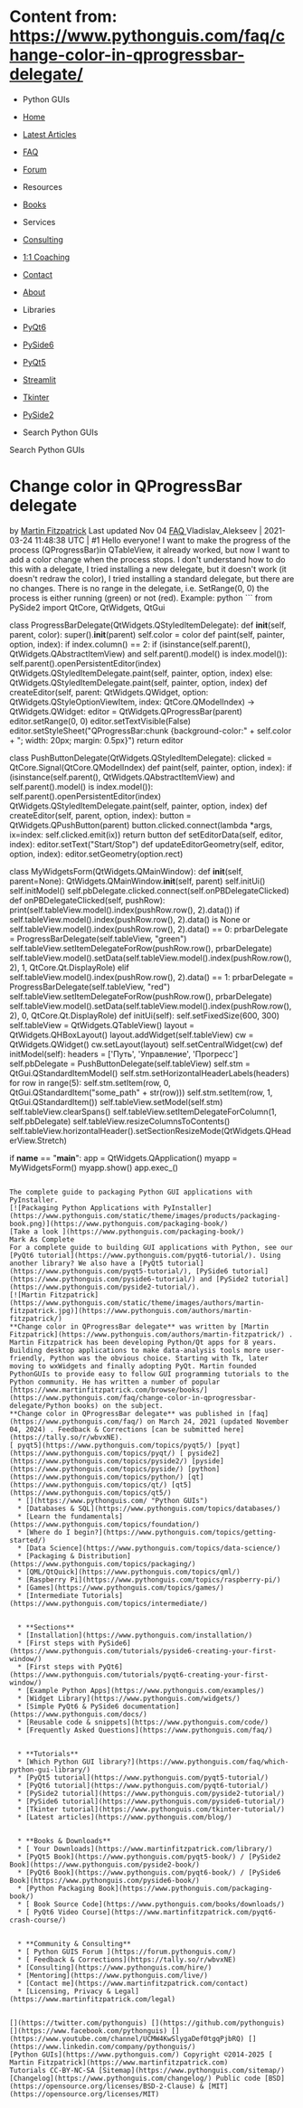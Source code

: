 # Content from: https://www.pythonguis.com/faq/change-color-in-qprogressbar-delegate/

[](https://www.pythonguis.com/faq/change-color-in-qprogressbar-delegate/#menu)
  * Python GUIs
  * [Home](https://www.pythonguis.com/)
  * [Latest Articles](https://www.pythonguis.com/latest/)
  * [FAQ](https://www.pythonguis.com/faq/)
  * [Forum ](https://forum.pythonguis.com/)
  * Resources
  * [Books](https://www.pythonguis.com/books/)
  * Services
  * [Consulting](https://www.pythonguis.com/hire/)
  * [1:1 Coaching](https://www.pythonguis.com/live/)
  * [Contact](https://www.pythonguis.com/contact/)
  * [About](https://www.pythonguis.com/about/)
  * Libraries
  * [PyQt6](https://www.pythonguis.com/pyqt6/)
  * [PySide6](https://www.pythonguis.com/pyside6/)
  * [PyQt5](https://www.pythonguis.com/pyqt5/)
  * [Streamlit](https://www.pythonguis.com/streamlit/)
  * [Tkinter](https://www.pythonguis.com/tkinter/)
  * [PySide2](https://www.pythonguis.com/pyside2/)


  * Search Python GUIs


[](https://www.pythonguis.com "Python GUIs")
Search Python GUIs
# Change color in QProgressBar delegate
by [Martin Fitzpatrick](https://www.pythonguis.com/authors/martin-fitzpatrick/) Last updated Nov 04 [ FAQ ](https://www.pythonguis.com/faq/)
Vladislav_Alekseev | 2021-03-24 11:48:38 UTC | #1
Hello everyone! I want to make the progress of the process (QProgressBar)in QTableView, it already worked, but now I want to add a color change when the process stops. I don't understand how to do this with a delegate, I tried installing a new delegate, but it doesn't work (it doesn't redraw the color), I tried installing a standard delegate, but there are no changes. There is no range in the delegate, i.e. SetRange(0, 0) the process is either running (green) or not (red).
Example:
python ```
from PySide2 import QtCore, QtWidgets, QtGui

class ProgressBarDelegate(QtWidgets.QStyledItemDelegate):
  def __init__(self, parent, color):
    super().__init__(parent)
    self.color = color
  def paint(self, painter, option, index):
    if index.column() == 2:
      if (isinstance(self.parent(), QtWidgets.QAbstractItemView)
          and self.parent().model() is index.model()):
        self.parent().openPersistentEditor(index)
      QtWidgets.QStyledItemDelegate.paint(self, painter, option, index)
    else:
      QtWidgets.QStyledItemDelegate.paint(self, painter, option, index)
  def createEditor(self, parent: QtWidgets.QWidget, option: QtWidgets.QStyleOptionViewItem,
           index: QtCore.QModelIndex) -> QtWidgets.QWidget:
    editor = QtWidgets.QProgressBar(parent)
    editor.setRange(0, 0)
    editor.setTextVisible(False)
    editor.setStyleSheet("QProgressBar:chunk {background-color:" + self.color + "; width: 20px; margin: 0.5px}")
    return editor

class PushButtonDelegate(QtWidgets.QStyledItemDelegate):
  clicked = QtCore.Signal(QtCore.QModelIndex)
  def paint(self, painter, option, index):
    if (isinstance(self.parent(), QtWidgets.QAbstractItemView)
        and self.parent().model() is index.model()):
      self.parent().openPersistentEditor(index)
    QtWidgets.QStyledItemDelegate.paint(self, painter, option, index)
  def createEditor(self, parent, option, index):
    button = QtWidgets.QPushButton(parent)
    button.clicked.connect(lambda *args, ix=index: self.clicked.emit(ix))
    return button
  def setEditorData(self, editor, index):
    editor.setText("Start/Stop")
  def updateEditorGeometry(self, editor, option, index):
    editor.setGeometry(option.rect)

class MyWidgetsForm(QtWidgets.QMainWindow):
  def __init__(self, parent=None):
    QtWidgets.QMainWindow.__init__(self, parent)
    self.initUi()
    self.initModel()
    self.pbDelegate.clicked.connect(self.onPBDelegateClicked)
  def onPBDelegateClicked(self, pushRow):
    print(self.tableView.model().index(pushRow.row(), 2).data())
    if self.tableView.model().index(pushRow.row(), 2).data() is None or self.tableView.model().index(pushRow.row(),
                                                     2).data() == 0:
      prbarDelegate = ProgressBarDelegate(self.tableView, "green")
      self.tableView.setItemDelegateForRow(pushRow.row(), prbarDelegate)
      self.tableView.model().setData(self.tableView.model().index(pushRow.row(), 2), 1,
                      QtCore.Qt.DisplayRole)
    elif self.tableView.model().index(pushRow.row(), 2).data() == 1:
      prbarDelegate = ProgressBarDelegate(self.tableView, "red")
      self.tableView.setItemDelegateForRow(pushRow.row(), prbarDelegate)
      self.tableView.model().setData(self.tableView.model().index(pushRow.row(), 2), 0,
                      QtCore.Qt.DisplayRole)
  def initUi(self):
    self.setFixedSize(600, 300)
    self.tableView = QtWidgets.QTableView()
    layout = QtWidgets.QHBoxLayout()
    layout.addWidget(self.tableView)
    cw = QtWidgets.QWidget()
    cw.setLayout(layout)
    self.setCentralWidget(cw)
  def initModel(self):
    headers = ['Путь', 'Управление', 'Прогресс']
    self.pbDelegate = PushButtonDelegate(self.tableView)
    self.stm = QtGui.QStandardItemModel()
    self.stm.setHorizontalHeaderLabels(headers)
    for row in range(5):
      self.stm.setItem(row, 0, QtGui.QStandardItem("some_path" + str(row)))
      self.stm.setItem(row, 1, QtGui.QStandardItem())
    self.tableView.setModel(self.stm)
    self.tableView.clearSpans()
    self.tableView.setItemDelegateForColumn(1, self.pbDelegate)
    self.tableView.resizeColumnsToContents()
    self.tableView.horizontalHeader().setSectionResizeMode(QtWidgets.QHeaderView.Stretch)

if __name__ == "__main__":
  app = QtWidgets.QApplication()
  myapp = MyWidgetsForm()
  myapp.show()
  app.exec_()

```

The complete guide to packaging Python GUI applications with PyInstaller.
[![Packaging Python Applications with PyInstaller](https://www.pythonguis.com/static/theme/images/products/packaging-book.png)](https://www.pythonguis.com/packaging-book/)
[Take a look ](https://www.pythonguis.com/packaging-book/)
Mark As Complete 
For a complete guide to building GUI applications with Python, see our [PyQt6 tutorial](https://www.pythonguis.com/pyqt6-tutorial/). Using another library? We also have a [PyQt5 tutorial](https://www.pythonguis.com/pyqt5-tutorial/), [PySide6 tutorial](https://www.pythonguis.com/pyside6-tutorial/) and [PySide2 tutorial](https://www.pythonguis.com/pyside2-tutorial/).
[![Martin Fitzpatrick](https://www.pythonguis.com/static/theme/images/authors/martin-fitzpatrick.jpg)](https://www.pythonguis.com/authors/martin-fitzpatrick/)
**Change color in QProgressBar delegate** was written by [Martin Fitzpatrick](https://www.pythonguis.com/authors/martin-fitzpatrick/) . 
Martin Fitzpatrick has been developing Python/Qt apps for 8 years. Building desktop applications to make data-analysis tools more user-friendly, Python was the obvious choice. Starting with Tk, later moving to wxWidgets and finally adopting PyQt. Martin founded PythonGUIs to provide easy to follow GUI programming tutorials to the Python community. He has written a number of popular [https://www.martinfitzpatrick.com/browse/books/](https://www.pythonguis.com/faq/change-color-in-qprogressbar-delegate/Python books) on the subject. 
**Change color in QProgressBar delegate** was published in [faq](https://www.pythonguis.com/faq/) on March 24, 2021 (updated November 04, 2024) . Feedback & Corrections [can be submitted here](https://tally.so/r/wbvxNE). 
[ pyqt5](https://www.pythonguis.com/topics/pyqt5/) [pyqt](https://www.pythonguis.com/topics/pyqt/) [ pyside2](https://www.pythonguis.com/topics/pyside2/) [pyside](https://www.pythonguis.com/topics/pyside/) [python](https://www.pythonguis.com/topics/python/) [qt](https://www.pythonguis.com/topics/qt/) [qt5](https://www.pythonguis.com/topics/qt5/)
  * [](https://www.pythonguis.com/ "Python GUIs")
  * [Databases & SQL](https://www.pythonguis.com/topics/databases/)
  * [Learn the fundamentals](https://www.pythonguis.com/topics/foundation/)
  * [Where do I begin?](https://www.pythonguis.com/topics/getting-started/)
  * [Data Science](https://www.pythonguis.com/topics/data-science/)
  * [Packaging & Distribution](https://www.pythonguis.com/topics/packaging/)
  * [QML/QtQuick](https://www.pythonguis.com/topics/qml/)
  * [Raspberry Pi](https://www.pythonguis.com/topics/raspberry-pi/)
  * [Games](https://www.pythonguis.com/topics/games/)
  * [Intermediate Tutorials](https://www.pythonguis.com/topics/intermediate/)


  * **Sections**
  * [Installation](https://www.pythonguis.com/installation/)
  * [First steps with PySide6](https://www.pythonguis.com/tutorials/pyside6-creating-your-first-window/)
  * [First steps with PyQt6](https://www.pythonguis.com/tutorials/pyqt6-creating-your-first-window/)
  * [Example Python Apps](https://www.pythonguis.com/examples/)
  * [Widget Library](https://www.pythonguis.com/widgets/)
  * [Simple PyQt6 & PySide6 documentation](https://www.pythonguis.com/docs/)
  * [Reusable code & snippets](https://www.pythonguis.com/code/)
  * [Frequently Asked Questions](https://www.pythonguis.com/faq/)


  * **Tutorials**
  * [Which Python GUI library?](https://www.pythonguis.com/faq/which-python-gui-library/)
  * [PyQt5 tutorial](https://www.pythonguis.com/pyqt5-tutorial/)
  * [PyQt6 tutorial](https://www.pythonguis.com/pyqt6-tutorial/)
  * [PySide2 tutorial](https://www.pythonguis.com/pyside2-tutorial/)
  * [PySide6 tutorial](https://www.pythonguis.com/pyside6-tutorial/)
  * [Tkinter tutorial](https://www.pythonguis.com/tkinter-tutorial/)
  * [Latest articles](https://www.pythonguis.com/blog/)


  * **Books & Downloads**
  * [ Your Downloads](https://www.martinfitzpatrick.com/library/)
  * [PyQt5 Book](https://www.pythonguis.com/pyqt5-book/) / [PySide2 Book](https://www.pythonguis.com/pyside2-book/)
  * [PyQt6 Book](https://www.pythonguis.com/pyqt6-book/) / [PySide6 Book](https://www.pythonguis.com/pyside6-book/)
  * [Python Packaging Book](https://www.pythonguis.com/packaging-book/)
  * [ Book Source Code](https://www.pythonguis.com/books/downloads/)
  * [ PyQt6 Video Course](https://www.martinfitzpatrick.com/pyqt6-crash-course/)


  * **Community & Consulting**
  * [ Python GUIS Forum ](https://forum.pythonguis.com/)
  * [ Feedback & Corrections](https://tally.so/r/wbvxNE)
  * [Consulting](https://www.pythonguis.com/hire/)
  * [Mentoring](https://www.pythonguis.com/live/)
  * [Contact me](https://www.martinfitzpatrick.com/contact)
  * [Licensing, Privacy & Legal](https://www.martinfitzpatrick.com/legal)


[](https://twitter.com/pythonguis) [](https://github.com/pythonguis) [](https://www.facebook.com/pythonguis) [](https://www.youtube.com/channel/UCMW4KwSlygaDef0tgqPjbRQ) [](https://www.linkedin.com/company/pythonguis/)
[Python GUIs](https://www.pythonguis.com/) Copyright ©2014-2025 [ Martin Fitzpatrick](https://www.martinfitzpatrick.com)
Tutorials CC-BY-NC-SA [Sitemap](https://www.pythonguis.com/sitemap/) [Changelog](https://www.pythonguis.com/changelog/) Public code [BSD](https://opensource.org/licenses/BSD-2-Clause) & [MIT](https://opensource.org/licenses/MIT)
